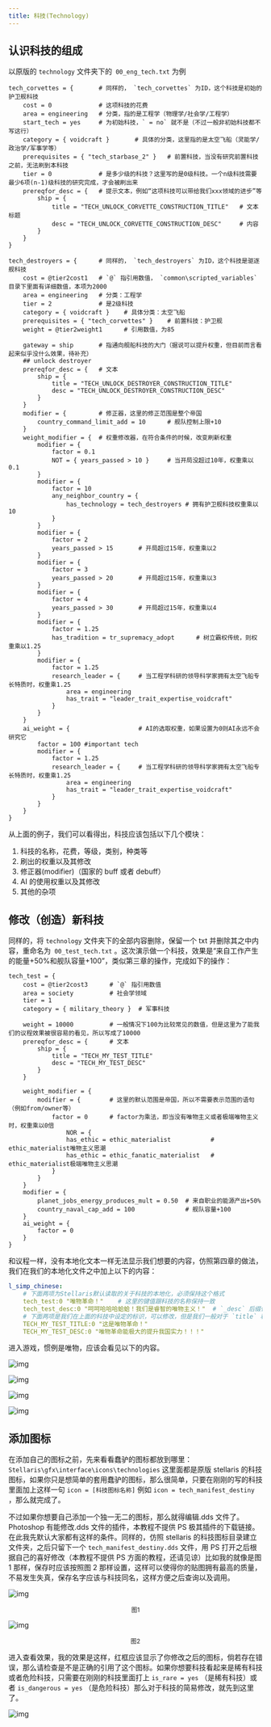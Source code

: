 ```yaml
---
title: 科技(Technology)
---
```


## 认识科技的组成

以原版的 `technology` 文件夹下的` 00_eng_tech.txt` 为例

```pdx
tech_corvettes = {       # 同样的， `tech_corvettes` 为ID，这个科技是初始的护卫舰科技
    cost = 0             # 这项科技的花费
    area = engineering   # 分类，指的是工程学（物理学/社会学/工程学）
    start_tech = yes     # 为初始科技，` = no` 就不是（不过一般非初始科技都不写这行）
    category = { voidcraft }       # 具体的分类，这里指的是太空飞船（灵能学/政治学/军事学等）
    prerequisites = { "tech_starbase_2" }   # 前置科技，当没有研究前置科技之前，无法刷到本科技
    tier = 0             # 是多少级的科技？这里写的是0级科技。一个n级科技需要最少6项(n-1)级科技的研究完成，才会被刷出来
    prereqfor_desc = {   # 提示文本，例如“这项科技可以带给我们xxx领域的进步”等
        ship = {
            title = "TECH_UNLOCK_CORVETTE_CONSTRUCTION_TITLE"   # 文本标题
            desc = "TECH_UNLOCK_CORVETTE_CONSTRUCTION_DESC"     # 内容
        }
    }
}

tech_destroyers = {      # 同样的， `tech_destroyers` 为ID，这个科技是驱逐舰科技
    cost = @tier2cost1   # `@` 指引用数值， `common\scripted_variables` 目录下里面有详细数值，本项为2000
    area = engineering   # 分类：工程学
    tier = 2             # 是2级科技
    category = { voidcraft }    # 具体分类：太空飞船
    prerequisites = { "tech_corvettes" }    # 前置科技：护卫舰
    weight = @tier2weight1      # 引用数值，为85

    gateway = ship       # 指通向舰船科技的大门（据说可以提升权重，但目前而言看起来似乎没什么效果，待补充）
    ## unlock destroyer
    prereqfor_desc = {   # 文本
        ship = {
            title = "TECH_UNLOCK_DESTROYER_CONSTRUCTION_TITLE"
            desc = "TECH_UNLOCK_DESTROYER_CONSTRUCTION_DESC"
        }
    }
    modifier = {         # 修正器，这里的修正范围是整个帝国
        country_command_limit_add = 10      # 舰队控制上限+10
    }
    weight_modifier = {  # 权重修改器，在符合条件的时候，改变刷新权重
        modifier = {
            factor = 0.1
            NOT = { years_passed > 10 }     # 当开局没超过10年，权重乘以0.1
        }
        modifier = {
            factor = 10
            any_neighbor_country = {
                has_technology = tech_destroyers # 拥有护卫舰科技权重乘以10
            }
        }
        modifier = {
            factor = 2
            years_passed > 15       # 开局超过15年，权重乘以2
        }
        modifier = {
            factor = 3
            years_passed > 20       # 开局超过15年，权重乘以3
        }
        modifier = {
            factor = 4
            years_passed > 30       # 开局超过15年，权重乘以4
        }
        modifier = {
            factor = 1.25
            has_tradition = tr_supremacy_adopt      # 树立霸权传统，则权重乘以1.25
        }
        modifier = {
            factor = 1.25
            research_leader = {     # 当工程学科研的领导科学家拥有太空飞船专长特质时，权重乘1.25
                area = engineering
                has_trait = "leader_trait_expertise_voidcraft"
            }
        }
    }
    ai_weight = {                   # AI的选取权重，如果设置为0则AI永远不会研究它
        factor = 100 #important tech
        modifier = {
            factor = 1.25
            research_leader = {     # 当工程学科研的领导科学家拥有太空飞船专长特质时，权重乘1.25
                area = engineering
                has_trait = "leader_trait_expertise_voidcraft"
            }
        }
    }
}
```

从上面的例子，我们可以看得出，科技应该包括以下几个模块：

1. 科技的名称，花费，等级，类别，种类等
2. 刷出的权重以及其修改
3. 修正器(modifier)（国家的 buff 或者 debuff）
4. AI 的使用权重以及其修改
5. 其他的杂项

## 修改（创造）新科技

同样的，将 `technology` 文件夹下的全部内容删除，保留一个 txt 并删除其之中内容，重命名为` 00_test_tech.txt` 。这次演示做一个科技，效果是“来自工作产生的能量+50%和舰队容量+100”，类似第三章的操作，完成如下的操作：

```pdx
tech_test = {
    cost = @tier2cost3      # `@` 指引用数值
    area = society          # 社会学领域
    tier = 1
    category = { military_theory }  # 军事科技

    weight = 10000          # 一般情况下100为比较常见的数值，但是这里为了能我们的议程效果被很容易的看见，所以写成了10000
    prereqfor_desc = {      # 文本
        ship = {
            title = "TECH_MY_TEST_TITLE"
            desc = "TECH_MY_TEST_DESC"
        }
    }

    weight_modifier = {
        modifier = {        # 这里的默认范围是帝国，所以不需要表示范围的语句（例如from/owner等）
            factor = 0      # factor为乘法，即当没有唯物主义或者极端唯物主义时，权重乘以0倍
                NOR = {
                has_ethic = ethic_materialist           # ethic_materialist唯物主义思潮
                has_ethic = ethic_fanatic_materialist   # ethic_materialist极端唯物主义思潮
            }
        }
    }
    modifier = {
        planet_jobs_energy_produces_mult = 0.50  # 来自职业的能源产出+50%
        country_naval_cap_add = 100              # 舰队容量+100
    }
    ai_weight = {
        factor = 0
    }
}
```

和议程一样，没有本地化文本一样无法显示我们想要的内容，仿照第四章的做法，我们在我们的本地化文件之中加上以下的内容：

```yaml
l_simp_chinese:
    # 下面两项为Stellaris默认读取的关于科技的本地化，必须保持这个格式
    tech_test:0 "唯物革命！"    # 这里的键值跟科技的名称保持一致
    tech_test_desc:0 "呵呵哈哈哈蛤蛤！我们是睿智的唯物主义！"  # `_desc` 后缀代表这一项配置的是这个科技的说明和描述
    # 下面两项是我们在上面的科技中设定的标识，可以修改，但是我们一般对于 `title` 和 `desc` 保持这个格式
    TECH_MY_TEST_TITLE:0 "这是唯物革命！"
    TECH_MY_TEST_DESC:0 "唯物革命能极大的提升我国实力！！！"
```

进入游戏，惯例是唯物，应该会看见以下的内容。

![img](../../../../assets/guides/common_modding/technology.assets/clip_image002.png)

![img](../../../../assets/guides/common_modding/technology.assets/clip_image002-16883666782132.png)

![img](../../../../assets/guides/common_modding/technology.assets/clip_image002-16883666819814.png)

![img](../../../../assets/guides/common_modding/technology.assets/clip_image002-16883666901606.png)

## 添加图标

在添加自己的图标之前，先来看看蠢驴的图标都放到哪里： `Stellaris\gfx\interface\icons\technologies` 这里面都是原版 stellaris 的科技图标，如果你只是想简单的套用蠢驴的图标，那么很简单，只要在刚刚的写的科技里面加上这样一句 `icon = [科技图标名称]` 例如 `icon = tech_manifest_destiny` ，那么就完成了。

不过如果你想要自己添加一个独一无二的图标，那么就得编辑.dds 文件了。Photoshop 有能修改.dds 文件的插件，本教程不提供 PS 极其插件的下载链接。在此我先默认大家都有这样的条件。同样的，仿照 stellaris 的科技图标目录建立文件夹，之后只留下一个 `tech_manifest_destiny.dds` 文件，用 PS 打开之后根据自己的喜好修改（本教程不提供 PS 方面的教程，还请见谅）比如我的就像是图 1 那样，保存时应该按照图 2 那样设置，这样可以使得你的贴图拥有最高的质量，不易发生失真，保存名字应该与科技同名，这样方便之后查询以及调用。

![img](../../../../assets/guides/common_modding/technology.assets/clip_image002-16883682384281.png)

<p align="center"><small>图1</small></p>

![img](../../../../assets/guides/common_modding/technology.assets/clip_image002-16883682730213.png)

<p align="center"><small>图2</small></p>

进入查看效果，我的效果是这样，红框应该显示了你修改之后的图标，倘若存在错误，那么请检查是不是正确的引用了这个图标。如果你想要科技看起来是稀有科技或者危险科技，只需要在刚刚的科技里面打上 `is_rare = yes` （是稀有科技）或者 `is_dangerous = yes` （是危险科技）那么对于科技的简易修改，就先到这里了。

![img](../../../../assets/guides/common_modding/technology.assets/clip_image002-16883682872535.png)
